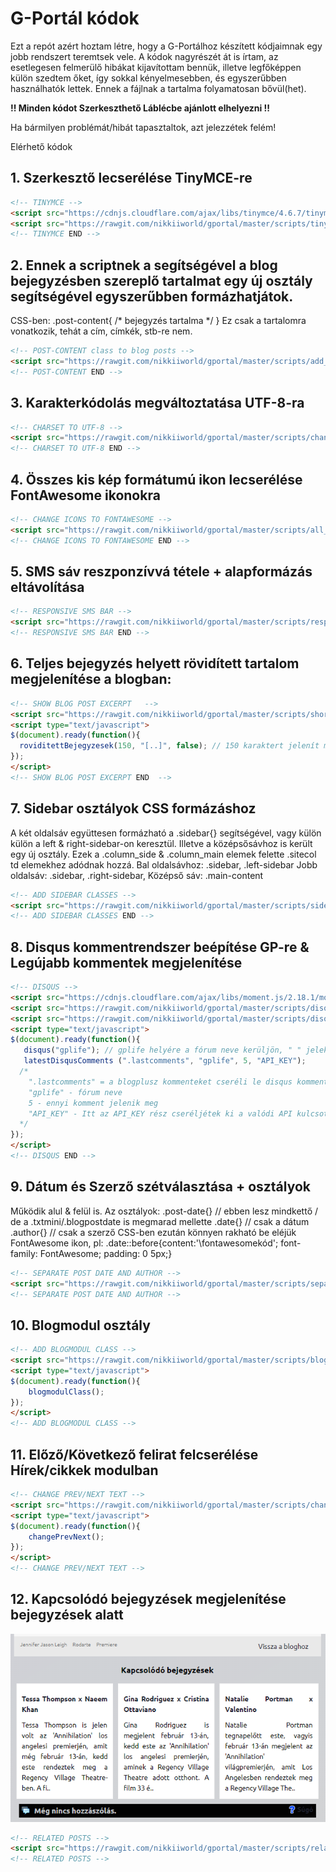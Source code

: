 # G-Portál kódok
Ezt a repót azért hoztam létre, hogy a G-Portálhoz készített kódjaimnak egy jobb rendszert teremtsek vele. A kódok nagyrészét át is írtam, az esetlegesen felmerülő hibákat kijavítottam bennük, illetve legfőképpen külön szedtem őket, így sokkal kényelmesebben, és egyszerűbben használhatók lettek. Ennek a fájlnak a tartalma folyamatosan bővül(het).

**!! Minden kódot Szerkeszthető Láblécbe ajánlott elhelyezni !!**

Ha bármilyen problémát/hibát tapasztaltok, azt jelezzétek felém!

Elérhető kódok

## 1. Szerkesztő lecserélése TinyMCE-re
```html
<!-- TINYMCE -->
<script src="https://cdnjs.cloudflare.com/ajax/libs/tinymce/4.6.7/tinymce.min.js"></script>
<script src="https://rawgit.com/nikkiiworld/gportal/master/scripts/tinymce/tinymce.min.js"></script>
<!-- TINYMCE END -->
```

## 2. Ennek a scriptnek a segítségével a blog bejegyzésben szereplő tartalmat egy új osztály segítségével egyszerűbben formázhatjátok.
CSS-ben: .post-content{ /* bejegyzés tartalma */ } 
Ez csak a tartalomra vonatkozik, tehát a cím, címkék, stb-re nem.
```html
<!-- POST-CONTENT class to blog posts -->
<script src="https://rawgit.com/nikkiiworld/gportal/master/scripts/add_post_content_wrapper_class/post_content_wrapper.js"></script>
<!-- POST-CONTENT END -->
```

## 3. Karakterkódolás megváltoztatása UTF-8-ra
```html
<!-- CHARSET TO UTF-8 -->
<script src="https://rawgit.com/nikkiiworld/gportal/master/scripts/change-charset/change-charset.js"></script>
<!-- CHARSET TO UTF-8 END -->
```

## 4. Összes kis kép formátumú ikon lecserélése FontAwesome ikonokra
```html
<!-- CHANGE ICONS TO FONTAWESOME -->
<script src="https://rawgit.com/nikkiiworld/gportal/master/scripts/all_icons_to_fontawesome/icons_to_fontawesome.js"></script>
<!-- CHANGE ICONS TO FONTAWESOME END -->
```

## 5. SMS sáv reszponzívvá tétele + alapformázás eltávolítása
```html
<!-- RESPONSIVE SMS BAR -->
<script src="https://rawgit.com/nikkiiworld/gportal/master/scripts/responsive_sms_bar/sms_bar.js"></script>
<!-- RESPONSIVE SMS BAR END -->
```

## 6. Teljes bejegyzés helyett rövidített tartalom megjelenítése a blogban:
```html
<!-- SHOW BLOG POST EXCERPT   -->
<script src="https://rawgit.com/nikkiiworld/gportal/master/scripts/short_content/short_content.js"></script>
<script type="text/javascript">
$(document).ready(function(){
  roviditettBejegyzesek(150, "[..]", false); // 150 karaktert jelenít meg, és a végén [..]
});
</script>
<!-- SHOW BLOG POST EXCERPT END  -->
```

## 7. Sidebar osztályok CSS formázáshoz
A két oldalsáv együttesen formázható a .sidebar{} segítségével, vagy külön külön a left & right-sidebar-on keresztül.
Illetve a középsősávhoz is került egy új osztály.
Ezek a .column_side & .column_main elemek felette .sitecol td elemekhez adódnak hozzá.
Bal oldalsávhoz: .sidebar, .left-sidebar
Jobb oldalsáv: .sidebar, .right-sidebar,
Középső sáv: .main-content
```html
<!-- ADD SIDEBAR CLASSES -->
<script src="https://rawgit.com/nikkiiworld/gportal/master/scripts/sidebar_classes/sidebar_classes.js"></script>
<!-- ADD SIDEBAR CLASSES END -->
```

## 8. Disqus kommentrendszer beépítése GP-re & Legújabb kommentek megjelenítése
```html
<!-- DISQUS -->
<script src="https://cdnjs.cloudflare.com/ajax/libs/moment.js/2.18.1/moment-with-locales.min.js"></script>
<script src="https://rawgit.com/nikkiiworld/gportal/master/scripts/disqus/disqus.js"></script>
<script src="https://rawgit.com/nikkiiworld/gportal/master/scripts/disqus/latest_disqus_comments.js"></script>
<script type="text/javascript">
$(document).ready(function(){
   disqus("gplife"); // gplife helyére a fórum neve kerüljön, " " jelek közé !
   latestDisqusComments (".lastcomments", "gplife", 5, "API_KEY"); 
  /* 
    ".lastcomments" = a blogplusz kommenteket cseréli le disqus kommentekre 
    "gplife" - fórum neve
    5 - ennyi komment jelenik meg
    "API_KEY" - Itt az API_KEY rész cseréljétek ki a valódi API kulcsotokra, amit https://disqus.com/api/applications/ ezen az oldalon tudtok elkészíteni, és a Public Key-t kell keresni.
  */
});
</script>
<!-- DISQUS END -->
```

## 9. Dátum és Szerző szétválasztása + osztályok
Működik alul & felül is.
Az osztályok: 
.post-date{} // ebben lesz mindkettő / de a .txtmini/.blogpostdate is megmarad mellette
.date{} // csak a dátum
.author{} // csak a szerző
CSS-ben ezután könnyen rakható be eléjük FontAwesome ikon, pl: 
.date::before{content:'\fontawesomekód'; font-family: FontAwesome; padding: 0 5px;}
```html
<!-- SEPARATE POST DATE AND AUTHOR -->
<script src="https://rawgit.com/nikkiiworld/gportal/master/scripts/separate_blog_date/separate_blog_date.min.js"></script>
<!-- SEPARATE POST DATE AND AUTHOR -->
```

## 10. Blogmodul osztály
```html
<!-- ADD BLOGMODUL CLASS -->
<script src="https://rawgit.com/nikkiiworld/gportal/master/scripts/blogmodul-class/blogmodul-class.js"></script>
<script type="text/javascript">
$(document).ready(function(){
    blogmodulClass();
});
</script>
<!-- ADD BLOGMODUL CLASS -->
```

## 11. Előző/Következő felirat felcserélése Hírek/cikkek modulban
```html
<!-- CHANGE PREV/NEXT TEXT -->
<script src="https://rawgit.com/nikkiiworld/gportal/master/scripts/change_prev_next_text.js"></script>
<script type="text/javascript">
$(document).ready(function(){
    changePrevNext();
});
</script>
<!-- CHANGE PREV/NEXT TEXT -->
```

## 12. Kapcsolódó bejegyzések megjelenítése bejegyzések alatt
![Kapcoslódó bejegyzések megjelenítése](https://raw.githubusercontent.com/nikkiiworld/gportal/master/scripts/related_posts/relatedposts-gp.png)
```html
<!-- RELATED POSTS -->
<script src="https://rawgit.com/nikkiiworld/gportal/master/scripts/related_posts/relatedposts.min.js"></script>
<!-- RELATED POSTS -->
```

